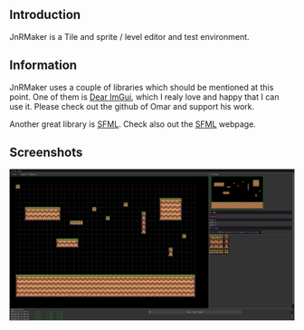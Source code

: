 ## Introduction
JnRMaker is a Tile and sprite / level editor and test environment.

## Information
JnRMaker uses a couple of libraries which should be mentioned at this point. One of them is [Dear ImGui](https://github.com/ocornut/imgui), which I realy love and happy that I can use it. Please check out the github of Omar and support his work.

Another great library is [SFML](https://github.com/SFML/SFML). Check also out the [SFML](https://www.sfml-dev.org/) webpage.

## Screenshots
![alt text](https://github.com/MarkusWende/JnRMaker/blob/master/doc/shot_01.png "Screenshot 00")
